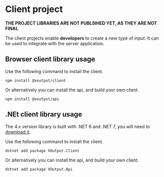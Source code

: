 # Client project

**THE PROJECT LIBRARIES ARE NOT PUBLSIHED YET, AS THEY ARE NOT FINAL**

The client projects enable **developers** to create a new type of input.
It can be used to integrate with the server application.

## Browser client library usage

Use the following command to install the client.

```shell
npm install @xoutput/client
```

Or alternatively you can install the api, and build your own client.

```shell
npm install @xoutput/api
```

## .NEt client library usage

The 4.x version library is built with .NET 6 and .NET 7, you will need to [download it](https://dotnet.microsoft.com/download).

Use the following command to install the client.

```shell
dotnet add package XOutput.Client
```

Or alternatively you can install the api, and build your own client.

```shell
dotnet add package XOutput.Api
```

